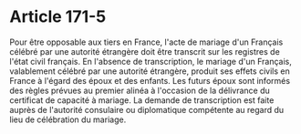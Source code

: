 # Article 171-5

Pour être opposable aux tiers en France, l'acte de mariage d'un Français célébré par une autorité étrangère doit être transcrit sur les registres de l'état civil français. En l'absence de transcription, le mariage d'un Français, valablement célébré par une autorité étrangère, produit ses effets civils en France à l'égard des époux et des enfants.   Les futurs époux sont informés des règles prévues au premier alinéa à l'occasion de la délivrance du certificat de capacité à mariage.   La demande de transcription est faite auprès de l'autorité consulaire ou diplomatique compétente au regard du lieu de célébration du mariage.